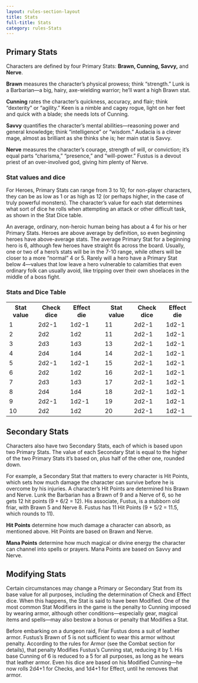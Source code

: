 ```yaml
---
layout: rules-section-layout
title: Stats
full-title: Stats
category: rules-Stats
---
```


## Primary Stats

Characters are defined by four Primary Stats: **Brawn, Cunning, Savvy,** and **Nerve**.

**Brawn** measures the character’s physical prowess; think “strength.” Lunk is a Barbarian—a big, hairy, axe-wielding warrior; he’ll want a high Brawn stat.

**Cunning** rates the character’s quickness, accuracy, and flair; think “dexterity” or “agility.” Keen is a nimble and cagey rogue, light on her feet and quick with a blade; she needs lots of Cunning.

**Savvy** quantifies the character’s mental abilities—reasoning power and general knowledge; think “intelligence” or “wisdom.” Audacia is a clever mage, almost as brilliant as she thinks she is; her main stat is Savvy.

**Nerve** measures the character’s courage, strength of will, or conviction; it’s equal parts “charisma,” “presence,” and “will-power.” Fustus is a devout priest of an over-involved god, giving him plenty of Nerve.

### Stat values and dice

For Heroes, Primary Stats can range from 3 to 10; for non-player characters, they can be as low as 1 or as high as 12 (or perhaps higher, in the case of truly powerful monsters). The character’s value for each stat determines what sort of dice he rolls when attempting an attack or other difficult task, as shown in the Stat Dice table.

An average, ordinary, non-heroic human being has about a 4 for his or her Primary Stats. Heroes are above average by definition, so even beginning heroes have above-average stats. The average Primary Stat for a beginning hero is 6, although few heroes have straight 6s across the board. Usually, one or two of a hero’s stats will be in the 7-10 range, while others will be closer to a more “normal” 4 or 5. Rarely will a hero have a Primary Stat below 4—values that low leave a hero vulnerable to calamities that even ordinary folk can usually avoid, like tripping over their own shoelaces in the middle of a boss fight.

### Stats and Dice Table
<table>
  <tr>
    <th>Stat value</th>
    <th>Check dice</th>
    <th>Effect die</th>
    <th></th>
    <th>Stat value</th>
    <th>Check dice</th>
    <th>Effect die</th>
  </tr>
  <tr>
    <td>1</td>
    <td>2d2-1</td>
    <td>1d2-1</td>
    <td> </td>
    <td>11</td>
    <td>2d2-1</td>
    <td>1d2-1</td>
  </tr>
  <tr>
    <td>2</td>
    <td>2d2</td>
    <td>1d2</td>
    <td> </td>
    <td>11</td>
    <td>2d2-1</td>
    <td>1d2-1</td>
  </tr>
  <tr>
    <td>3</td>
    <td>2d3</td>
    <td>1d3</td>
    <td> </td>
    <td>13</td>
    <td>2d2-1</td>
    <td>1d2-1</td>
  </tr>
  <tr>
    <td>4</td>
    <td>2d4</td>
    <td>1d4</td>
    <td> </td>
    <td>14</td>
    <td>2d2-1</td>
    <td>1d2-1</td>
  </tr>
  <tr>
    <td>5</td>
    <td>2d2-1</td>
    <td>1d2-1</td>
    <td> </td>
    <td>15</td>
    <td>2d2-1</td>
    <td>1d2-1</td>
  </tr>
  <tr>
    <td>6</td>
    <td>2d2</td>
    <td>1d2</td>
    <td> </td>
    <td>16</td>
    <td>2d2-1</td>
    <td>1d2-1</td>
  </tr>
  <tr>
    <td>7</td>
    <td>2d3</td>
    <td>1d3</td>
    <td> </td>
    <td>17</td>
    <td>2d2-1</td>
    <td>1d2-1</td>
  </tr>
  <tr>
    <td>8</td>
    <td>2d4</td>
    <td>1d4</td>
    <td> </td>
    <td>18</td>
    <td>2d2-1</td>
    <td>1d2-1</td>
  </tr>
  <tr>
    <td>9</td>
    <td>2d2-1</td>
    <td>1d2-1</td>
    <td> </td>
    <td>19</td>
    <td>2d2-1</td>
    <td>1d2-1</td>
  </tr>
  <tr>
    <td>10</td>
    <td>2d2</td>
    <td>1d2</td>
    <td> </td>
    <td>20</td>
    <td>2d2-1</td>
    <td>1d2-1</td>
  </tr>
</table>

## Secondary Stats

Characters also have two Secondary Stats, each of which is based upon two Primary Stats. The value of each Secondary Stat is equal to the higher of the two Primary Stats it’s based on, plus half of the other one, rounded down.

For example, a Secondary Stat that matters to every character is Hit Points, which sets how much damage the character can survive before he is overcome by his injuries. A character’s Hit Points are determined his Brawn and Nerve. Lunk the Barbarian has a Brawn of 9 and a Nerve of 6, so he gets 12 hit points (9 + 6/2 = 12). His associate, Fustus, is a stubborn old friar, with Brawn 5 and Nerve 8. Fustus has 11 Hit Points (9 + 5/2 = 11.5, which rounds to 11).

**Hit Points** determine how much damage a character can absorb, as mentioned above. Hit Points are based on Brawn and Nerve.

**Mana Points** determine how much magical or divine energy the character can channel into spells or prayers. Mana Points are based on Savvy and Nerve.

## Modifying Stats
Certain circumstances may change a Primary or Secondary Stat from its base value for all purposes, including the determination of Check and Effect dice. When this happens, the Stat is said to have been Modified. One of the most common Stat Modifiers in the game is the penalty to Cunning imposed by wearing armor, although other conditions—especially gear, magical items and spells—may also bestow a bonus or penalty that Modifies a Stat.

Before embarking on a dungeon raid, Friar Fustus dons a suit of leather armor. Fustus’s Brawn of 5 is not sufficient to wear this armor without penalty. According to the rules for Armor (see the Combat section for details), that penalty Modifies Fustus’s Cunning stat, reducing it by 1. His base Cunning of 6 is reduced to a 5 for all purposes, as long as he wears that leather armor. Even his dice are based on his Modified Cunning—he now rolls 2d4+1 for Checks, and 1d4+1 for Effect, until he removes that armor.

